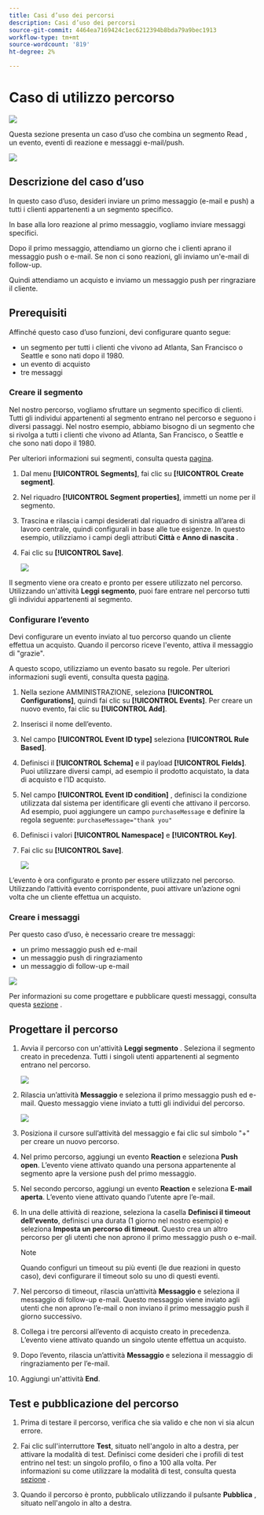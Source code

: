 ```yaml
---
title: Casi d’uso dei percorsi
description: Casi d’uso dei percorsi
source-git-commit: 4464ea7169424c1ec6212394b8bda79a9bec1913
workflow-type: tm+mt
source-wordcount: '819'
ht-degree: 2%

---
```


# Caso di utilizzo percorso

![](../assets/do-not-localize/badge.png)

Questa sezione presenta un caso d’uso che combina un segmento Read , un evento, eventi di reazione e messaggi e-mail/push.

![](../assets/jo-uc1.png)

## Descrizione del caso d’uso

In questo caso d’uso, desideri inviare un primo messaggio (e-mail e push) a tutti i clienti appartenenti a un segmento specifico.

In base alla loro reazione al primo messaggio, vogliamo inviare messaggi specifici.

Dopo il primo messaggio, attendiamo un giorno che i clienti aprano il messaggio push o e-mail. Se non ci sono reazioni, gli inviamo un&#39;e-mail di follow-up.

Quindi attendiamo un acquisto e inviamo un messaggio push per ringraziare il cliente.

## Prerequisiti

Affinché questo caso d’uso funzioni, devi configurare quanto segue:

* un segmento per tutti i clienti che vivono ad Atlanta, San Francisco o Seattle e sono nati dopo il 1980.
* un evento di acquisto
* tre messaggi

### Creare il segmento

Nel nostro percorso, vogliamo sfruttare un segmento specifico di clienti. Tutti gli individui appartenenti al segmento entrano nel percorso e seguono i diversi passaggi. Nel nostro esempio, abbiamo bisogno di un segmento che si rivolga a tutti i clienti che vivono ad Atlanta, San Francisco, o Seattle e che sono nati dopo il 1980.

Per ulteriori informazioni sui segmenti, consulta questa [pagina](../segment/about-segments.md).

1. Dal menu **[!UICONTROL Segments]**, fai clic su **[!UICONTROL Create segment]**.

1. Nel riquadro **[!UICONTROL Segment properties]**, immetti un nome per il segmento.

1. Trascina e rilascia i campi desiderati dal riquadro di sinistra all’area di lavoro centrale, quindi configurali in base alle tue esigenze. In questo esempio, utilizziamo i campi degli attributi **Città** e **Anno di nascita** .

1. Fai clic su **[!UICONTROL Save]**.

   ![](../assets/add-attributes.png)

Il segmento viene ora creato e pronto per essere utilizzato nel percorso. Utilizzando un&#39;attività **Leggi segmento**, puoi fare entrare nel percorso tutti gli individui appartenenti al segmento.

### Configurare l’evento

Devi configurare un evento inviato al tuo percorso quando un cliente effettua un acquisto. Quando il percorso riceve l&#39;evento, attiva il messaggio di &quot;grazie&quot;.

A questo scopo, utilizziamo un evento basato su regole. Per ulteriori informazioni sugli eventi, consulta questa [pagina](../event/about-events.md).

1. Nella sezione AMMINISTRAZIONE, seleziona **[!UICONTROL Configurations]**, quindi fai clic su **[!UICONTROL Events]**. Per creare un nuovo evento, fai clic su **[!UICONTROL Add]**. 

1. Inserisci il nome dell’evento.

1. Nel campo **[!UICONTROL Event ID type]** seleziona **[!UICONTROL Rule Based]**.

1. Definisci il **[!UICONTROL Schema]** e il payload **[!UICONTROL Fields]**. Puoi utilizzare diversi campi, ad esempio il prodotto acquistato, la data di acquisto e l’ID acquisto.

1. Nel campo **[!UICONTROL Event ID condition]** , definisci la condizione utilizzata dal sistema per identificare gli eventi che attivano il percorso. Ad esempio, puoi aggiungere un campo `purchaseMessage` e definire la regola seguente: `purchaseMessage="thank you"`

1. Definisci i valori **[!UICONTROL Namespace]** e **[!UICONTROL Key]**.

1. Fai clic su **[!UICONTROL Save]**.

   ![](../assets/jo-uc2.png)

L’evento è ora configurato e pronto per essere utilizzato nel percorso. Utilizzando l’attività evento corrispondente, puoi attivare un’azione ogni volta che un cliente effettua un acquisto.

### Creare i messaggi

Per questo caso d’uso, è necessario creare tre messaggi:

* un primo messaggio push ed e-mail
* un messaggio push di ringraziamento
* un messaggio di follow-up e-mail

![](../assets/jo-uc3.png)

Per informazioni su come progettare e pubblicare questi messaggi, consulta questa [sezione](../segment/about-segments.md) .

## Progettare il percorso

1. Avvia il percorso con un&#39;attività **Leggi segmento** . Seleziona il segmento creato in precedenza. Tutti i singoli utenti appartenenti al segmento entrano nel percorso.

   ![](../assets/jo-uc4.png)

1. Rilascia un’attività **Messaggio** e seleziona il primo messaggio push ed e-mail. Questo messaggio viene inviato a tutti gli individui del percorso.

   ![](../assets/jo-uc5.png)

1. Posiziona il cursore sull’attività del messaggio e fai clic sul simbolo &quot;+&quot; per creare un nuovo percorso.

1. Nel primo percorso, aggiungi un evento **Reaction** e seleziona **Push open**. L’evento viene attivato quando una persona appartenente al segmento apre la versione push del primo messaggio.

1. Nel secondo percorso, aggiungi un evento **Reaction** e seleziona **E-mail aperta**. L’evento viene attivato quando l’utente apre l’e-mail.

1. In una delle attività di reazione, seleziona la casella **Definisci il timeout dell&#39;evento**, definisci una durata (1 giorno nel nostro esempio) e seleziona **Imposta un percorso di timeout**. Questo crea un altro percorso per gli utenti che non aprono il primo messaggio push o e-mail.

   >[!NOTE]
   >
   >Quando configuri un timeout su più eventi (le due reazioni in questo caso), devi configurare il timeout solo su uno di questi eventi.

1. Nel percorso di timeout, rilascia un’attività **Messaggio** e seleziona il messaggio di follow-up e-mail. Questo messaggio viene inviato agli utenti che non aprono l’e-mail o non inviano il primo messaggio push il giorno successivo.

1. Collega i tre percorsi all’evento di acquisto creato in precedenza. L’evento viene attivato quando un singolo utente effettua un acquisto.

1. Dopo l’evento, rilascia un’attività **Messaggio** e seleziona il messaggio di ringraziamento per l’e-mail.

1. Aggiungi un&#39;attività **End**.

## Test e pubblicazione del percorso

1. Prima di testare il percorso, verifica che sia valido e che non vi sia alcun errore.

1. Fai clic sull&#39;interruttore **Test**, situato nell&#39;angolo in alto a destra, per attivare la modalità di test. Definisci come desideri che i profili di test entrino nel test: un singolo profilo, o fino a 100 alla volta. Per informazioni su come utilizzare la modalità di test, consulta questa [sezione](testing-the-journey.md) .

1. Quando il percorso è pronto, pubblicalo utilizzando il pulsante **Pubblica** , situato nell&#39;angolo in alto a destra.
